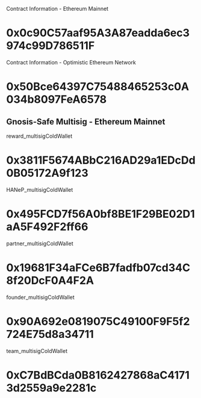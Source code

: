 Contract Information - Ethereum Mainnet
# 0x0c90C57aaf95A3A87eadda6ec3974c99D786511F
Contract Information - Optimistic Ethereum Network
# 0x50Bce64397C75488465253c0A034b8097FeA6578
  
Gnosis-Safe Multisig - Ethereum Mainnet  
--------------------------------------------  
reward_multisigColdWallet
# 0x3811F5674ABbC216AD29a1EDcDd0B05172A9f123
HANeP_multisigColdWallet
# 0x495FCD7f56A0bf8BE1F29BE02D1aA5F492F2ff66
partner_multisigColdWallet
# 0x19681F34aFCe6B7fadfb07cd34C8f20DcF0A4F2A
founder_multisigColdWallet
# 0x90A692e0819075C49100F9F5f2724E75d8a34711
team_multisigColdWallet
# 0xC7BdBCda0B8162427868aC41713d2559a9e2281c

